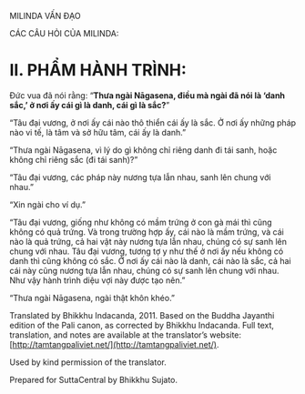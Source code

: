  

MILINDA VẤN ĐẠO

CÁC CÂU HỎI CỦA MILINDA:

# II. PHẨM HÀNH TRÌNH:

Đức vua đã nói rằng: “**Thưa ngài Nāgasena, điều mà ngài đã nói là ‘danh sắc,’ ở nơi ấy cái gì là danh, cái gì là sắc?**”

“Tâu đại vương, ở nơi ấy cái nào thô thiển cái ấy là sắc. Ở nơi ấy những pháp nào vi tế, là tâm và sở hữu tâm, cái ấy là danh.”

“Thưa ngài Nāgasena, vì lý do gì không chỉ riêng danh đi tái sanh, hoặc không chỉ riêng sắc (đi tái sanh)?”

“Tâu đại vương, các pháp này nương tựa lẫn nhau, sanh lên chung với nhau.”

“Xin ngài cho ví dụ.”

“Tâu đại vương, giống như không có mầm trứng ở con gà mái thì cũng không có quả trứng. Và trong trường hợp ấy, cái nào là mầm trứng, và cái nào là quả trứng, cả hai vật này nương tựa lẫn nhau, chúng có sự sanh lên chung với nhau. Tâu đại vương, tương tợ y như thế ở nơi ấy nếu không có danh thì cũng không có sắc. Ở nơi ấy cái nào là danh, cái nào là sắc, cả hai cái này cũng nương tựa lẫn nhau, chúng có sự sanh lên chung với nhau. Như vậy hành trình diệu vợi này được tạo nên.”

“Thưa ngài Nāgasena, ngài thật khôn khéo.”

Translated by Bhikkhu Indacanda, 2011. Based on the Buddha Jayanthi edition of the Pali canon, as corrected by Bhikkhu Indacanda. Full text, translation, and notes are available at the translator’s website: [http://tamtangpaliviet.net/](http://tamtangpaliviet.net/).

Used by kind permission of the translator.

Prepared for SuttaCentral by Bhikkhu Sujato.